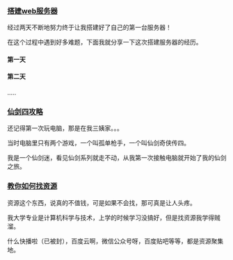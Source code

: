 ### [搭建web服务器](https://bottom-Lover.github.io/article/createweb)
经过两天不断地努力终于让我搭建好了自己的第一台服务器！

在这个过程中遇到好多难题，下面我就分享一下这次搭建服务器的经历。
#### 第一天
#### 第二天
.....


### [仙剑四攻略](https://bottom-Lover.github.io/article/first-one)
还记得第一次玩电脑，那是在我三姨家。。。

当时电脑里只有两个游戏，一个叫孤单枪手，一个叫仙剑奇侠传四。

我是一个仙剑迷，看见仙剑系列就走不动，从我第一次接触电脑就开始了我的仙剑之旅。

### [教你如何找资源](https://bottom-Lover.github.io/pages/find-skill)
资源这个东西，说真的不值钱，可是如果不会找，那可真是让人头疼。

我大学专业是计算机科学与技术，上学的时候学习没搞好，但是找资源我学得贼溜。

什么快播啦（已被封），百度云啊，微信公众号呀，百度贴吧等等，都是资源聚集地。

